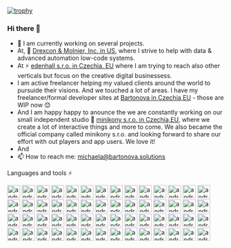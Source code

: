 [![trophy](https://github-profile-trophy.vercel.app/?username=mmmika&theme=dracula&rank=SECRET,SSS,SS,S,AAA,AA,A,B)](https://bartonova.solutions)

### Hi there 👋

- 🔭 I am currently working on several projects. 
- At, 🌱 [Drexcon & Molnier, Inc. in US](https://drexconandmolnier.com), where I strive to help with data & advanced automation low-code systems.
- At ⚡ [edenhall s.r.o. in Czechia, EU](https://edenhall.cz) where I am trying to reach also other verticals but focus on the creative digital businessess. 
- I am active freelancer helping my valued clients around the world to pursuide their visions. And we touched a lot of areas. I have my freelancer/formal developer sites at [Bartonova in Czechia,EU](https://bartonova.agency) - those are WIP now 😊 
- And I am happy happy to anounce the we are constantly working on our small independent studio 👾 [minikony s.r.o. in Czechia,EU](https://minikony.com), where we create a lot of interactive things and more to come. We also became the official company called minikony s.r.o. and looking forward to share our effort with out players and app users. We love it!
- And 
- 📫 How to reach me: michaela@bartonova.solutions

<!--

**mmmika/mmmika** is a ✨ _special_ ✨ repository because its `README.md` (this file) appears on your GitHub profile.

Here are some ideas to get you started:

- 🔭 I’m currently working on ...
- 🌱 I’m currently learning ...
- 👯 I’m looking to collaborate on ...
- 🤔 I’m looking for help with ...
- 💬 Ask me about ...
- 📫 How to reach me: ...
- 😄 Pronouns: ...
- ⚡ Fun fact: ...
-->

Languages and tools ⚡

[<img src="https://cdn.jsdelivr.net/gh/devicons/devicon/icons/android/android-original-wordmark.svg" width="30" alt="android" />](https://android.com)
[<img src="https://cdn.jsdelivr.net/gh/devicons/devicon/icons/xcode/xcode-original.svg" width="30" alt="android" />](https://developer.apple.com/)
[<img src="https://cdn.jsdelivr.net/gh/devicons/devicon/icons/graphql/graphql-plain.svg" width="30" alt="android" />](https://android.com)
[<img src="https://cdn.jsdelivr.net/gh/devicons/devicon/icons/mysql/mysql-original.svg" width="30" alt="android" />](https://android.com)
[<img src="https://cdn.jsdelivr.net/gh/devicons/devicon/icons/postgresql/postgresql-original.svg" width="30" alt="android" />](https://android.com)
[<img src="https://cdn.jsdelivr.net/gh/devicons/devicon/icons/androidstudio/androidstudio-original.svg" width="30" alt="android" />](https://android.com)
[<img src="https://cdn.jsdelivr.net/gh/devicons/devicon/icons/angularjs/angularjs-original.svg" width="30" alt="android" />](https://android.com)
[<img src="https://cdn.jsdelivr.net/gh/devicons/devicon/icons/apachekafka/apachekafka-original-wordmark.svg" width="30" alt="android" />](https://android.com)
[<img src="https://cdn.jsdelivr.net/gh/devicons/devicon/icons/apple/apple-original.svg" width="30" alt="android" />](https://android.com)
[<img src="https://cdn.jsdelivr.net/gh/devicons/devicon/icons/bash/bash-original.svg" width="30" alt="android" />](https://android.com)
[<img src="https://cdn.jsdelivr.net/gh/devicons/devicon/icons/cplusplus/cplusplus-original.svg" width="30" alt="android" />](https://android.com)
[<img src="https://cdn.jsdelivr.net/gh/devicons/devicon/icons/c/c-original.svg" width="30" alt="android" />](https://android.com)
[<img src="https://cdn.jsdelivr.net/gh/devicons/devicon/icons/git/git-original-wordmark.svg" width="30" alt="android" />](https://android.com)
[<img src="https://cdn.jsdelivr.net/gh/devicons/devicon/icons/csharp/csharp-original.svg" width="30" alt="android" />](https://android.com)
[<img src="https://cdn.jsdelivr.net/gh/devicons/devicon/icons/sourcetree/sourcetree-original.svg" width="30" alt="android" />](https://android.com)
[<img src="https://cdn.jsdelivr.net/gh/devicons/devicon/icons/css3/css3-original-wordmark.svg" width="30" alt="android" />](https://android.com)
[<img src="https://cdn.jsdelivr.net/gh/devicons/devicon/icons/docker/docker-original-wordmark.svg" width="30" alt="android" />](https://android.com)
[<img src="https://cdn.jsdelivr.net/gh/devicons/devicon/icons/github/github-original-wordmark.svg" width="30" alt="android" />](https://android.com)
[<img src="https://cdn.jsdelivr.net/gh/devicons/devicon/icons/gitlab/gitlab-original-wordmark.svg" width="30" alt="android" />](https://android.com)
[<img src="https://cdn.jsdelivr.net/gh/devicons/devicon/icons/google/google-original-wordmark.svg" width="30" alt="android" />](https://android.com)
[<img src="https://cdn.jsdelivr.net/gh/devicons/devicon/icons/gradle/gradle-plain.svg" width="30" alt="android" />](https://android.com)
[<img src="https://cdn.jsdelivr.net/gh/devicons/devicon/icons/grafana/grafana-original-wordmark.svg" width="30" alt="android" />](https://android.com)
[<img src="https://cdn.jsdelivr.net/gh/devicons/devicon/icons/html5/html5-original-wordmark.svg" width="30" alt="android" />](https://android.com)
[<img src="https://cdn.jsdelivr.net/gh/devicons/devicon/icons/java/java-original-wordmark.svg" width="30" alt="android" />](https://android.com)
[<img src="https://cdn.jsdelivr.net/gh/devicons/devicon/icons/javascript/javascript-original.svg" width="30" alt="android" />](https://android.com)
[<img src="https://cdn.jsdelivr.net/gh/devicons/devicon/icons/jupyter/jupyter-original-wordmark.svg" width="30" alt="android" />](https://android.com)
[<img src="https://cdn.jsdelivr.net/gh/devicons/devicon/icons/linux/linux-original.svg" width="30" alt="android" />](https://android.com)
[<img src="https://cdn.jsdelivr.net/gh/devicons/devicon/icons/neo4j/neo4j-original.svg" width="30" alt="android" />](https://android.com)
[<img src="https://cdn.jsdelivr.net/gh/devicons/devicon/icons/msdos/msdos-original.svg" width="30" alt="android" />](https://android.com)
[<img src="https://cdn.jsdelivr.net/gh/devicons/devicon/icons/nginx/nginx-original.svg" width="30" alt="android" />](https://android.com)
[<img src="https://cdn.jsdelivr.net/gh/devicons/devicon/icons/nextjs/nextjs-original-wordmark.svg" width="30" alt="android" />](https://android.com)
[<img src="https://cdn.jsdelivr.net/gh/devicons/devicon/icons/nodejs/nodejs-original-wordmark.svg" width="30" alt="android" />](https://android.com)
[<img src="https://cdn.jsdelivr.net/gh/devicons/devicon/icons/numpy/numpy-original.svg" width="30" alt="android" />](https://android.com)
[<img src="https://cdn.jsdelivr.net/gh/devicons/devicon/icons/objectivec/objectivec-plain.svg" width="30" alt="android" />](https://android.com)
[<img src="https://cdn.jsdelivr.net/gh/devicons/devicon/icons/openal/openal-original.svg" width="30" alt="android" />](https://android.com)
[<img src="https://cdn.jsdelivr.net/gh/devicons/devicon/icons/opengl/opengl-original.svg" width="30" alt="android" />](https://android.com)
[<img src="https://cdn.jsdelivr.net/gh/devicons/devicon/icons/pandas/pandas-original.svg" width="30" alt="android" />](https://android.com)
[<img src="https://cdn.jsdelivr.net/gh/devicons/devicon/icons/php/php-original.svg" width="30" alt="android" />](https://android.com)
[<img src="https://cdn.jsdelivr.net/gh/devicons/devicon/icons/python/python-original.svg" width="30" alt="android" />](https://android.com)
[<img src="https://cdn.jsdelivr.net/gh/devicons/devicon/icons/pytorch/pytorch-original-wordmark.svg" width="30" alt="android" />](https://android.com)
[<img src="https://cdn.jsdelivr.net/gh/devicons/devicon/icons/react/react-original-wordmark.svg" width="30" alt="android" />](https://android.com)
[<img src="https://cdn.jsdelivr.net/gh/devicons/devicon/icons/redis/redis-original.svg" width="30" alt="android" />](https://android.com)
[<img src="https://cdn.jsdelivr.net/gh/devicons/devicon/icons/rust/rust-plain.svg" width="30" alt="android" />](https://android.com)
[<img src="https://cdn.jsdelivr.net/gh/devicons/devicon/icons/ssh/ssh-original-wordmark.svg" width="30" alt="android" />](https://android.com)
[<img src="https://cdn.jsdelivr.net/gh/devicons/devicon/icons/spring/spring-original-wordmark.svg" width="30" alt="android" />](https://android.com)
[<img src="https://cdn.jsdelivr.net/gh/devicons/devicon/icons/swift/swift-original-wordmark.svg" width="30" alt="android" />](https://android.com)
[<img src="https://cdn.jsdelivr.net/gh/devicons/devicon/icons/tensorflow/tensorflow-original-wordmark.svg" width="30" alt="android" />](https://android.com)
[<img src="https://cdn.jsdelivr.net/gh/devicons/devicon/icons/typescript/typescript-original.svg" width="30" alt="android" />](https://android.com)
[<img src="https://cdn.jsdelivr.net/gh/devicons/devicon/icons/ionic/ionic-original-wordmark.svg" width="30" alt="android" />](https://android.com)
[<img src="https://cdn.jsdelivr.net/gh/devicons/devicon/icons/tailwindcss/tailwindcss-original-wordmark.svg" width="30" alt="android" />](https://android.com)
[<img src="https://cdn.jsdelivr.net/gh/devicons/devicon/icons/scala/scala-original.svg" width="30" alt="android" />](https://android.com)
[<img src="https://cdn.jsdelivr.net/gh/devicons/devicon/icons/ubuntu/ubuntu-plain-wordmark.svg" width="30" alt="android" />](https://android.com)
[<img src="https://cdn.jsdelivr.net/gh/devicons/devicon/icons/visualstudio/visualstudio-plain.svg" width="30" alt="android" />](https://android.com)
[<img src="https://cdn.jsdelivr.net/gh/devicons/devicon/icons/opencv/opencv-original-wordmark.svg" width="30" alt="android" />](https://android.com)
[<img src="https://cdn.jsdelivr.net/gh/devicons/devicon/icons/prometheus/prometheus-original-wordmark.svg" width="30" alt="android" />](https://android.com)
[<img src="https://cdn.jsdelivr.net/gh/devicons/devicon/icons/devicon/devicon-original.svg" width="30" alt="android" />](https://android.com)


